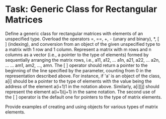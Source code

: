 # Task: Generic Class for Rectangular Matrices

Define a generic class for rectangular matrices with elements of an unspecified type. Overload the operators =, ==, +, - (unary and binary), *, [ ] (indexing), and conversion from an object of the given unspecified type to a matrix with 1 row and 1 column. Represent a matrix with m rows and n columns as a vector (i.e., a pointer to the type of elements) formed by sequentially arranging the matrix rows, i.e., a11, a12, ... a1n, a21, a22, ... a2n, ... ... am1, am2, ..., amn. The [ ] operator should return a pointer to the beginning of the line specified by the parameter, counting from 0 in the representation described above. For instance, if 'a' is an object of the class, a[i] should be a pointer to the type of elements with the value being the address of the element a(i+1)1 in the notation above. Similarly, a[i][j] should represent the element a(i+1)(j+1) in the same notation. The second use of the [ ] operator is the default one for pointers to the type of matrix elements.

Provide examples of creating and using objects for various types of matrix elements.